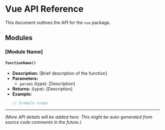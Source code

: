 # Vue API Reference

This document outlines the API for the `vue` package.

## Modules

### [Module Name]

#### `functionName()`

*   **Description:** [Brief description of the function]
*   **Parameters:**
    *   `param1` (type): [Description]
*   **Returns:** (type): [Description]
*   **Example:**
    ```typescript
    // Example usage
    ```

---
*(More API details will be added here. This might be auto-generated from source code comments in the future.)*
